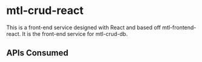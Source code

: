# mtl-crud-react

This is a front-end service designed with React and based off mtl-frontend-react. It is the front-end service for mtl-crud-db.

## APIs Consumed
